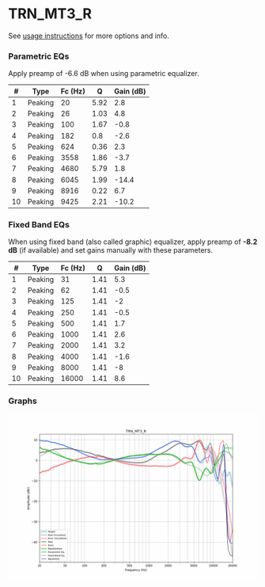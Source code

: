 # TRN_MT3_R
See [usage instructions](https://github.com/jaakkopasanen/AutoEq#usage) for more options and info.

### Parametric EQs
Apply preamp of -6.6 dB when using parametric equalizer.

|   # | Type    |   Fc (Hz) |    Q |   Gain (dB) |
|-----|---------|-----------|------|-------------|
|   1 | Peaking |        20 | 5.92 |         2.8 |
|   2 | Peaking |        26 | 1.03 |         4.8 |
|   3 | Peaking |       100 | 1.67 |        -0.8 |
|   4 | Peaking |       182 | 0.8  |        -2.6 |
|   5 | Peaking |       624 | 0.36 |         2.3 |
|   6 | Peaking |      3558 | 1.86 |        -3.7 |
|   7 | Peaking |      4680 | 5.79 |         1.8 |
|   8 | Peaking |      6045 | 1.99 |       -14.4 |
|   9 | Peaking |      8916 | 0.22 |         6.7 |
|  10 | Peaking |      9425 | 2.21 |       -10.2 |

### Fixed Band EQs
When using fixed band (also called graphic) equalizer, apply preamp of **-8.2 dB** (if available) and set gains manually with these parameters.

|   # | Type    |   Fc (Hz) |    Q |   Gain (dB) |
|-----|---------|-----------|------|-------------|
|   1 | Peaking |        31 | 1.41 |         5.3 |
|   2 | Peaking |        62 | 1.41 |        -0.5 |
|   3 | Peaking |       125 | 1.41 |        -2   |
|   4 | Peaking |       250 | 1.41 |        -0.5 |
|   5 | Peaking |       500 | 1.41 |         1.7 |
|   6 | Peaking |      1000 | 1.41 |         2.6 |
|   7 | Peaking |      2000 | 1.41 |         3.2 |
|   8 | Peaking |      4000 | 1.41 |        -1.6 |
|   9 | Peaking |      8000 | 1.41 |        -8   |
|  10 | Peaking |     16000 | 1.41 |         8.6 |

### Graphs
![](./TRN_MT3_R.png)
